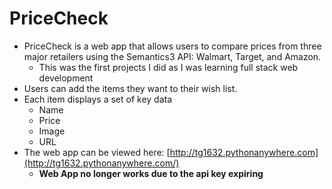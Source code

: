 # PriceCheck
- PriceCheck is a web app that allows users to compare prices from three major retailers using the Semantics3 API: Walmart, Target, and Amazon. 
  - This was the first projects I did as I was learning full stack web development
- Users can add the items they want to their wish list. 
- Each item displays a set of key data
  - Name
  - Price
  - Image
  - URL
- The web app can be viewed here: [http://tg1632.pythonanywhere.com](http://tg1632.pythonanywhere.com/)
  - **Web App no longer works due to the api key expiring** 
